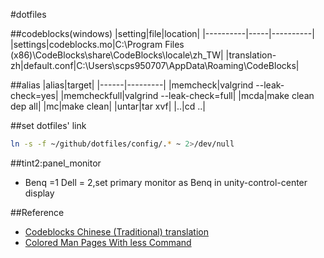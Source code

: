 #dotfiles


##codeblocks(windows)
|setting|file|location|
|----------|-----|----------|
|settings|codeblocks.mo|C:\Program Files (x86)\CodeBlocks\share\CodeBlocks\locale\zh_TW|
|translation-zh|default.conf|C:\Users\scps950707\AppData\Roaming\CodeBlocks|

##alias
|alias|target|
|------|---------|
|memcheck|valgrind --leak-check=yes|
|memcheckfull|valgrind --leak-check=full|
|mcda|make clean dep all|
|mc|make clean|
|untar|tar xvf|
|..|cd ..|

##set dotfiles' link
```sh
ln -s -f ~/github/dotfiles/config/.* ~ 2>/dev/null
```

##tint2:panel_monitor
- Benq =1 Dell = 2,set primary monitor as Benq in unity-control-center display


##Reference
- [Codeblocks Chinese (Traditional) translation](https://translations.launchpad.net/codeblocks/trunk/+pots/codeblocks/zh_TW/+translate)
- [Colored Man Pages With less Command](http://www.cyberciti.biz/faq/linux-unix-colored-man-pages-with-less-command/)
